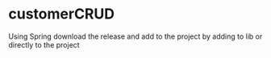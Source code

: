 # customerCRUD
Using Spring
download the release and add to the project by adding to lib or directly to the project
